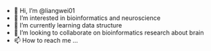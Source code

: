 - 👋 Hi, I’m @liangwei01
- 👀 I’m interested in bioinformatics and neuroscience
- 🌱 I’m currently learning data structure
- 💞️ I’m looking to collaborate on bioinformatics research about brain 
- 📫 How to reach me ...

<!---
liangwei01/liangwei01 is a ✨ special ✨ repository because its `README.md` (this file) appears on your GitHub profile.
You can click the Preview link to take a look at your changes.
--->
